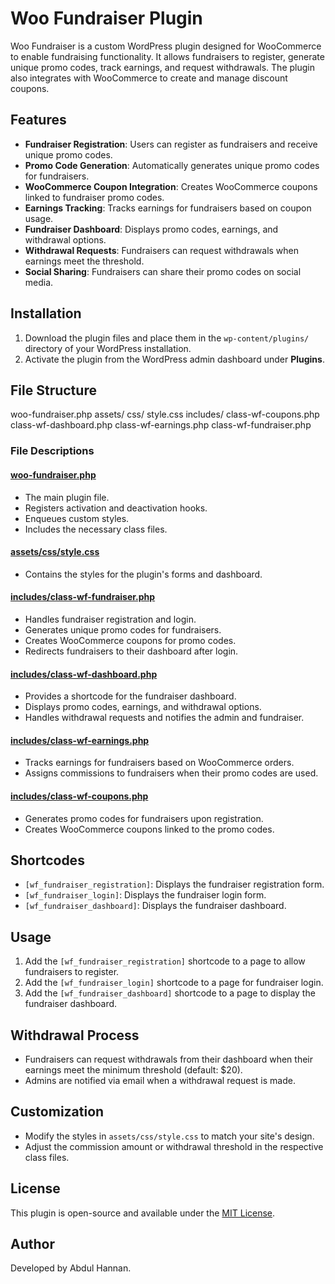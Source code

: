 # Woo Fundraiser Plugin

Woo Fundraiser is a custom WordPress plugin designed for WooCommerce to enable fundraising functionality. It allows fundraisers to register, generate unique promo codes, track earnings, and request withdrawals. The plugin also integrates with WooCommerce to create and manage discount coupons.

## Features

- **Fundraiser Registration**: Users can register as fundraisers and receive unique promo codes.
- **Promo Code Generation**: Automatically generates unique promo codes for fundraisers.
- **WooCommerce Coupon Integration**: Creates WooCommerce coupons linked to fundraiser promo codes.
- **Earnings Tracking**: Tracks earnings for fundraisers based on coupon usage.
- **Fundraiser Dashboard**: Displays promo codes, earnings, and withdrawal options.
- **Withdrawal Requests**: Fundraisers can request withdrawals when earnings meet the threshold.
- **Social Sharing**: Fundraisers can share their promo codes on social media.

## Installation

1. Download the plugin files and place them in the `wp-content/plugins/` directory of your WordPress installation.
2. Activate the plugin from the WordPress admin dashboard under **Plugins**.

## File Structure
woo-fundraiser.php assets/ css/ style.css includes/ class-wf-coupons.php class-wf-dashboard.php class-wf-earnings.php class-wf-fundraiser.php

### File Descriptions

#### [woo-fundraiser.php](woo-fundraiser.php)
- The main plugin file.
- Registers activation and deactivation hooks.
- Enqueues custom styles.
- Includes the necessary class files.

#### [assets/css/style.css](assets/css/style.css)
- Contains the styles for the plugin's forms and dashboard.

#### [includes/class-wf-fundraiser.php](includes/class-wf-fundraiser.php)
- Handles fundraiser registration and login.
- Generates unique promo codes for fundraisers.
- Creates WooCommerce coupons for promo codes.
- Redirects fundraisers to their dashboard after login.

#### [includes/class-wf-dashboard.php](includes/class-wf-dashboard.php)
- Provides a shortcode for the fundraiser dashboard.
- Displays promo codes, earnings, and withdrawal options.
- Handles withdrawal requests and notifies the admin and fundraiser.

#### [includes/class-wf-earnings.php](includes/class-wf-earnings.php)
- Tracks earnings for fundraisers based on WooCommerce orders.
- Assigns commissions to fundraisers when their promo codes are used.

#### [includes/class-wf-coupons.php](includes/class-wf-coupons.php)
- Generates promo codes for fundraisers upon registration.
- Creates WooCommerce coupons linked to the promo codes.

## Shortcodes

- `[wf_fundraiser_registration]`: Displays the fundraiser registration form.
- `[wf_fundraiser_login]`: Displays the fundraiser login form.
- `[wf_fundraiser_dashboard]`: Displays the fundraiser dashboard.

## Usage

1. Add the `[wf_fundraiser_registration]` shortcode to a page to allow fundraisers to register.
2. Add the `[wf_fundraiser_login]` shortcode to a page for fundraiser login.
3. Add the `[wf_fundraiser_dashboard]` shortcode to a page to display the fundraiser dashboard.

## Withdrawal Process

- Fundraisers can request withdrawals from their dashboard when their earnings meet the minimum threshold (default: $20).
- Admins are notified via email when a withdrawal request is made.

## Customization

- Modify the styles in `assets/css/style.css` to match your site's design.
- Adjust the commission amount or withdrawal threshold in the respective class files.

## License

This plugin is open-source and available under the [MIT License](LICENSE).

## Author

Developed by Abdul Hannan.

